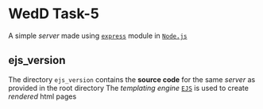 # WedD Task-5
A simple *server* made using [``express``](https://www.npmjs.com/package/express) module in [``Node.js``](https://www.nodejs.org/en)

## ejs_version
The directory ``ejs_version`` contains the **source code** for the same *server* as provided in the root directory
The *templating engine* [``EJS``](https://ejs.co/) is used to create *rendered* html pages
